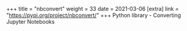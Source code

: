 +++
title = "nbconvert"
weight = 33
date = 2021-03-06
[extra]
link = "https://pypi.org/project/nbconvert/"
+++
Python library - Converting Jupyter Notebooks

